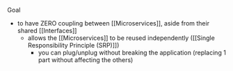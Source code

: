 Goal
- to have ZERO coupling between [[Microservices]], aside from their shared [[Interfaces]]
	- allows the [[Microservices]] to be reused independently ([[Single Responsibility Principle (SRP)]])
		- you can plug/unplug without breaking the application (replacing 1 part without affecting the others)